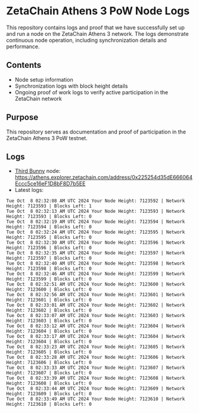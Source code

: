 # ZetaChain Athens 3 PoW Node Logs
This repository contains logs and proof that we have successfully set up and run a node on the ZetaChain Athens 3 network. The logs demonstrate continuous node operation, including synchronization details and performance.

## Contents
- Node setup information
- Synchronization logs with block height details
- Ongoing proof of work logs to verify active participation in the ZetaChain network

## Purpose
This repository serves as documentation and proof of participation in the ZetaChain Athens 3 PoW testnet.

## Logs

- [Third Bunny](https://thirdbunny.xyz/) node: https://athens.explorer.zetachain.com/address/0x225254d35dE666064Eccc5ce16eF1D8bF8D7b5EE
- Latest logs:
```
Tue Oct  8 02:32:08 AM UTC 2024 Your Node Height: 7123592 | Network Height: 7123593 | Blocks Left: 1
Tue Oct  8 02:32:13 AM UTC 2024 Your Node Height: 7123593 | Network Height: 7123593 | Blocks Left: 0
Tue Oct  8 02:32:19 AM UTC 2024 Your Node Height: 7123594 | Network Height: 7123594 | Blocks Left: 0
Tue Oct  8 02:32:24 AM UTC 2024 Your Node Height: 7123595 | Network Height: 7123595 | Blocks Left: 0
Tue Oct  8 02:32:30 AM UTC 2024 Your Node Height: 7123596 | Network Height: 7123596 | Blocks Left: 0
Tue Oct  8 02:32:35 AM UTC 2024 Your Node Height: 7123597 | Network Height: 7123597 | Blocks Left: 0
Tue Oct  8 02:32:40 AM UTC 2024 Your Node Height: 7123598 | Network Height: 7123598 | Blocks Left: 0
Tue Oct  8 02:32:46 AM UTC 2024 Your Node Height: 7123599 | Network Height: 7123599 | Blocks Left: 0
Tue Oct  8 02:32:51 AM UTC 2024 Your Node Height: 7123600 | Network Height: 7123600 | Blocks Left: 0
Tue Oct  8 02:32:56 AM UTC 2024 Your Node Height: 7123601 | Network Height: 7123601 | Blocks Left: 0
Tue Oct  8 02:33:01 AM UTC 2024 Your Node Height: 7123602 | Network Height: 7123602 | Blocks Left: 0
Tue Oct  8 02:33:07 AM UTC 2024 Your Node Height: 7123603 | Network Height: 7123603 | Blocks Left: 0
Tue Oct  8 02:33:12 AM UTC 2024 Your Node Height: 7123604 | Network Height: 7123604 | Blocks Left: 0
Tue Oct  8 02:33:17 AM UTC 2024 Your Node Height: 7123604 | Network Height: 7123604 | Blocks Left: 0
Tue Oct  8 02:33:23 AM UTC 2024 Your Node Height: 7123605 | Network Height: 7123605 | Blocks Left: 0
Tue Oct  8 02:33:28 AM UTC 2024 Your Node Height: 7123606 | Network Height: 7123606 | Blocks Left: 0
Tue Oct  8 02:33:33 AM UTC 2024 Your Node Height: 7123607 | Network Height: 7123607 | Blocks Left: 0
Tue Oct  8 02:33:39 AM UTC 2024 Your Node Height: 7123608 | Network Height: 7123608 | Blocks Left: 0
Tue Oct  8 02:33:44 AM UTC 2024 Your Node Height: 7123609 | Network Height: 7123609 | Blocks Left: 0
Tue Oct  8 02:33:49 AM UTC 2024 Your Node Height: 7123610 | Network Height: 7123610 | Blocks Left: 0
```

